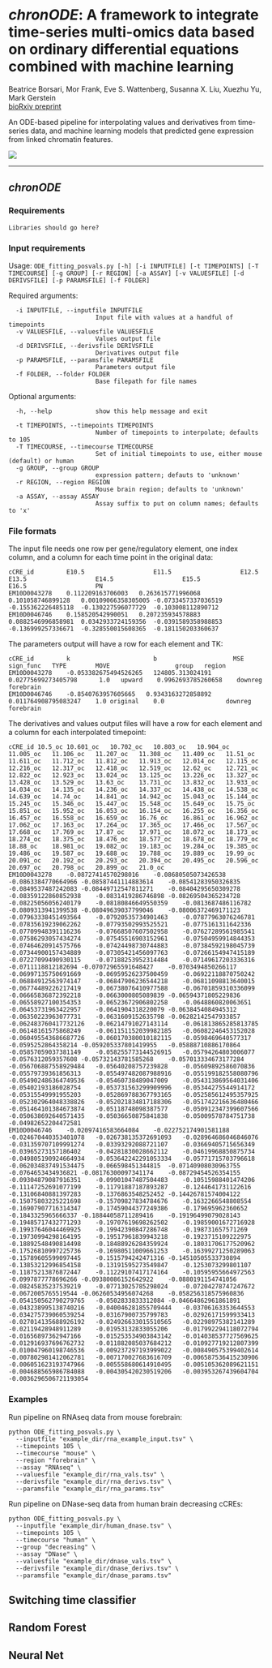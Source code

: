 # *chronODE*: A framework to integrate time-series multi-omics data based on ordinary differential equations combined with machine learning
Beatrice Borsari, Mor Frank, Eve S. Wattenberg, Susanna X. Liu, Xuezhu Yu, Mark Gerstein  
[bioRxiv preprint](https://www.biorxiv.org/content/10.1101/2023.12.13.571513v1)  

An ODE-based  pipeline for interpolating values and derivatives from time-series data, and machine learning models that predicted gene expression from linked chromatin features.

![](https://github.com/gersteinlab/chronODE/blob/main/figure1.png)

***

## *chronODE*

### Requirements

```Libraries should go here?```
### Input requirements

Usage: `ODE_fitting_posvals.py [-h] [-i INPUTFILE] [-t TIMEPOINTS] [-T TIMECOURSE] [-g GROUP] [-r REGION] [-a ASSAY] [-v VALUESFILE] [-d DERIVSFILE]
                              [-p PARAMSFILE] [-f FOLDER]`
                                
Required arguments:
```
  -i INPUTFILE, --inputfile INPUTFILE
                        Input file with values at a handful of timepoints
  -v VALUESFILE, --valuesfile VALUESFILE
                        Values output file
  -d DERIVSFILE, --derivsfile DERIVSFILE
                        Derivatives output file
  -p PARAMSFILE, --paramsfile PARAMSFILE
                        Parameters output file
  -f FOLDER, --folder FOLDER
                        Base filepath for file names
```
Optional arguments:
```
  -h, --help            show this help message and exit

  -t TIMEPOINTS, --timepoints TIMEPOINTS
                        Number of timepoints to interpolate; defaults to 105
  -T TIMECOURSE, --timecourse TIMECOURSE
                        Set of initial timepoints to use, either mouse (default) or human
  -g GROUP, --group GROUP
                        expression pattern; defauts to 'unknown'
  -r REGION, --region REGION
                        Mouse brain region; defaults to 'unknown'
  -a ASSAY, --assay ASSAY
                        Assay suffix to put on column names; defaults to 'x'

```
### File formats
The input file needs one row per gene/regulatory element, one index column, and a column for each time point in the original data:  
```
cCRE_id	        E10.5	                E11.5	                E12.5	                E13.5	                E14.5	                E15.5	                E16.5	                PN
EM10D0043278	0.112209163706003	0.263615771996068	0.101058746899128	0.00109066358305005	-0.0733457337036519	-0.155362226485118	-0.130227596077729	-0.103008112890712
EM10D0046746	0.158520542990051	0.207235934578883	0.0882546996858981	0.0342933724159356	-0.0391589358988853	-0.136999257336671	-0.328550015608365	-0.181150203360637
```
The parameters output will have a row for each element and TK:  
```
cCRE_id	        k	                    b	                  MSE	            sign_func	TYPE	    MOVE	              group	  region
EM10D0043278	-0.053382675494526265	124805.313024191	 0.02775699273405798	  1.0	upward	  0.9962693785260658	downreg	forebrain
EM10D0046746	-0.8540763957605665	  0.9343163272858892	0.011764908795083247	1.0	original	0.0	                downreg	forebrain
```
The derivatives and values output files will have a row for each element and a column for each interpolated timepoint:
```
cCRE_id	10.5_oc	10.601_oc	10.702_oc	10.803_oc	10.904_oc	11.005_oc	11.106_oc	11.207_oc	11.308_oc	11.409_oc	11.51_oc	11.611_oc	11.712_oc	11.812_oc	11.913_oc	12.014_oc	12.115_oc	12.216_oc	12.317_oc	12.418_oc	12.519_oc	12.62_oc	12.721_oc	12.822_oc	12.923_oc	13.024_oc	13.125_oc	13.226_oc	13.327_oc	13.428_oc	13.529_oc	13.63_oc	13.731_oc	13.832_oc	13.933_oc	14.034_oc	14.135_oc	14.236_oc	14.337_oc	14.438_oc	14.538_oc	14.639_oc	14.74_oc	14.841_oc	14.942_oc	15.043_oc	15.144_oc	15.245_oc	15.346_oc	15.447_oc	15.548_oc	15.649_oc	15.75_oc	15.851_oc	15.952_oc	16.053_oc	16.154_oc	16.255_oc	16.356_oc	16.457_oc	16.558_oc	16.659_oc	16.76_oc	16.861_oc	16.962_oc	17.062_oc	17.163_oc	17.264_oc	17.365_oc	17.466_oc	17.567_oc	17.668_oc	17.769_oc	17.87_oc	17.971_oc	18.072_oc	18.173_oc	18.274_oc	18.375_oc	18.476_oc	18.577_oc	18.678_oc	18.779_oc	18.88_oc	18.981_oc	19.082_oc	19.183_oc	19.284_oc	19.385_oc	19.486_oc	19.587_oc	19.688_oc	19.788_oc	19.889_oc	19.99_oc	20.091_oc	20.192_oc	20.293_oc	20.394_oc	20.495_oc	20.596_oc	20.697_oc	20.798_oc	20.899_oc	21.0_oc
EM10D0043278	-0.08727414570298016	-0.08680505073426538	-0.0863384770664966	-0.08587441114883614	-0.08541283950326835	-0.0849537487242083	-0.08449712547811271	-0.08404295650309278	-0.08359122860852938	-0.0831419286746898	-0.08269504365234728	-0.08225056056240179	-0.08180846649550359	-0.0813687486116782	-0.0809313941399538	-0.08049639037799046	-0.08006372469171123	-0.07963338451493564	-0.07920535734901463	-0.07877963076246781	-0.07835619239062262	-0.07793502993525521	-0.0775161311642336	-0.07709948391116236	-0.07668507607502958	-0.07627289561985541	-0.07586293057434274	-0.07545516903152961	-0.07504959914844353	-0.07464620914575766	-0.07424498730744883	-0.07384592198045739	-0.07344900157434889	-0.07305421456097763	-0.07266154947415189	-0.07227099490930115	-0.07188253952314484	-0.07149617203336316	-0.0711118812182694	-0.07072965591648427	-0.0703494850266117	-0.06997135750691669	-0.06959526237500459	-0.06922118870750242	-0.06884912563974147	-0.06847906236544218	-0.06811098813640015	-0.06774489226217419	-0.06738076410977588	-0.06701859310336099	-0.06665836872392218	-0.0663000805089839	-0.06594371805229836	-0.06558927100354353	-0.06523672906802258	-0.0648860820063651	-0.06453731963422957	-0.0641904318220079	-0.0638454084945312	-0.06350223963077731	-0.0631609152635798	-0.06282142547933857	-0.062483760417732126	-0.06214791027143114	-0.061813865285813785	-0.06148161575868249	-0.061151152039982185	-0.06082246453152028	-0.060495543686687726	-0.060170380010182115	-0.0598469640577317	-0.0595252864358214	-0.059205337801419955	-0.05888710886170864	-0.05857059037381149	-0.058255773144526915	-0.05794264803006077	-0.0576312059357608	-0.05732143781585268	-0.057013334673177284	-0.056706887558929484	-0.05640208757239828	-0.05609892586070836	-0.05579739361856313	-0.055497482087988916	-0.055199182558080796	-0.054902486364749536	-0.05460738489047009	-0.054313869564031406	-0.05402193186028754	-0.053731563299909996	-0.05344275544914172	-0.05315549991955203	-0.052869788367793165	-0.052585612495357925	-0.052302964048338826	-0.052021834817188306	-0.051742216636480466	-0.051464101384673874	-0.05118748098387577	-0.050912347399607566	-0.050638692640571435	-0.05036650875841838	-0.05009578784751738	-0.04982652204472581
EM10D0046746	-0.02097416583664084	-0.022752174901581188	-0.024670440353401078	-0.026738135372691093	-0.028964686046846076	-0.031359707109991274	-0.03393292088721107	-0.03669405715656349	-0.03965273157186402	-0.04281830028662112	-0.04619968850875734	-0.049805190924664934	-0.053642242291053334	-0.05771715703796618	-0.062034837491534475	-0.066598451344815	-0.07140908030963755	-0.0764653434936821	-0.08176300097341174	-0.08729454526354155	-0.09304879087916351	-0.09901047487504483	-0.10515988401474206	-0.11147252691077199	-0.11791887187893287	-0.1244641731122616	-0.13106840881397283	-0.1376863548252452	-0.14426781574004122	-0.15075803225221698	-0.15709827834784676	-0.1632266548808554	-0.16907907716314347	-0.17459044377249386	-0.179695962360652	-0.1843325965666337	-0.18844058711289416	-0.19196499079028143	-0.19485717432771293	-0.19707619698262502	-0.19859001672716928	-0.19937646044469925	-0.19942390847286748	-0.198731657571269	-0.19730994298164195	-0.19517961839943218	-0.1923715109222975	-0.18892548490814498	-0.18488926284359924	-0.18031706177520962	-0.17526810997225736	-0.16980511009661253	-0.16399271250289063	-0.15789605599097445	-0.1515794242471316	-0.14510505533730894	-0.13853212996854158	-0.13191595273549847	-0.1253073299801107	-0.11875213876872447	-0.11229107417174164	-0.10595955664972563	-0.0997877778696266	-0.09380086152642922	-0.0880191154741056	-0.08245835237539219	-0.07713025785298024	-0.07204278747247672	-0.0672005765519544	-0.06260534956074268	-0.058256318575960836	-0.054150562790279765	-0.0502833833312084	-0.04664862961861891	-0.043238995138740216	-0.040046281855709444	-0.03706163353644553	-0.034275739060539254	-0.03167900735799783	-0.02926171599933413	-0.027014135688926192	-0.024926633015510565	-0.02298975382141289	-0.02119428948911289	-0.01953132833055206	-0.017992294118072794	-0.01656897362947166	-0.015253534903843142	-0.014038537727569625	-0.012916937696762732	-0.011882085037684212	-0.010927719212807399	-0.010047960198746536	-0.009237297193999022	-0.008490575399402614	-0.007802981412062781	-0.007170027683616709	-0.006587536415230906	-0.006051623193747966	-0.005558680614910495	-0.005105362089621151	-0.004688565986784088	-0.004305420230519206	-0.003953267439604704	-0.0036296506721193054
```

### Examples
Run pipeline on RNAseq data from mouse forebrain:  

    python ODE_fitting_posvals.py \
      --inputfile "example_dir/rna_example_input.tsv" \
      --timepoints 105 \
      --timecourse "mouse" \
      --region "forebrain" \
      --assay "RNAseq" \
      --valuesfile "example_dir/rna_vals.tsv" \
      --derivsfile "example_dir/rna_derivs.tsv" \
      --paramsfile "example_dir/rna_params.tsv"
Run pipeline on DNase-seq data from human brain decreasing cCREs:  

    python ODE_fitting_posvals.py \
      --inputfile "example_dir/human_dnase.tsv" \
      --timepoints 105 \
      --timecourse "human" \
      --group "decreasing" \
      --assay "DNase" \
      --valuesfile "example_dir/dnase_vals.tsv" \
      --derivsfile "example_dir/dnase_derivs.tsv" \
      --paramsfile "example_dir/dnase_params.tsv"

## Switching time classifier

## Random Forest

## Neural Net
